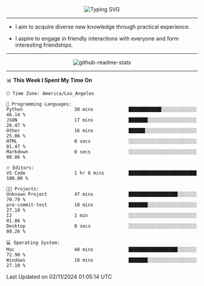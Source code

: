 <p align="center">
  <img src="https://readme-typing-svg.demolab.com?font=Fira+Code&weight=500&size=32&duration=2500&pause=1600&center=true&vCenter=true&random=false&width=1024&height=64&lines=Hi+there+%F0%9F%91%8B;I'm+delighted+you+could+make+it+here+%F0%9F%8E%89;I'm+Harry%2C+a+college+student+still+finding+my+way" alt="Typing SVG" />
</p>


---


- I aim to acquire diverse new knowledge through practical experience.

- I aspire to engage in friendly interactions with everyone and form interesting friendships.


---


<p align="center">
  <img src="https://github-readme-stats.vercel.app/api?username=Harry-Jing&show_icons=true" alt="github-readme-stats"/>
</p>


---

<!--START_SECTION:waka-->
📊 **This Week I Spent My Time On** 

```text
🕑︎ Time Zone: America/Los_Angeles

💬 Programming Languages: 
Python                   30 mins             ████████████░░░░░░░░░░░░░   46.14 % 
JSON                     17 mins             ███████░░░░░░░░░░░░░░░░░░   26.47 % 
Other                    16 mins             ██████░░░░░░░░░░░░░░░░░░░   25.06 % 
HTML                     0 secs              ░░░░░░░░░░░░░░░░░░░░░░░░░   01.47 % 
Markdown                 0 secs              ░░░░░░░░░░░░░░░░░░░░░░░░░   00.86 % 

🔥 Editors: 
VS Code                  1 hr 6 mins         █████████████████████████   100.00 % 

🐱‍💻 Projects: 
Unknown Project          47 mins             ██████████████████░░░░░░░   70.79 % 
pre-commit-test          18 mins             ███████░░░░░░░░░░░░░░░░░░   27.10 % 
I2                       1 min               ░░░░░░░░░░░░░░░░░░░░░░░░░   01.86 % 
Desktop                  0 secs              ░░░░░░░░░░░░░░░░░░░░░░░░░   00.26 % 

💻 Operating System: 
Mac                      48 mins             ██████████████████░░░░░░░   72.90 % 
Windows                  18 mins             ███████░░░░░░░░░░░░░░░░░░   27.10 % 
```


 Last Updated on 02/11/2024 01:05:14 UTC
<!--END_SECTION:waka-->
